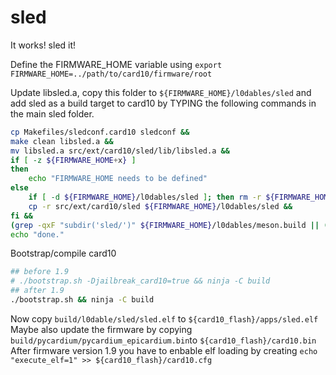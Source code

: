 sled
======

It works! sled it!

Define the FIRMWARE_HOME variable using `export FIRMWARE_HOME=../path/to/card10/firmware/root`

Update libsled.a, copy this folder to `${FIRMWARE_HOME}/l0dables/sled` and add sled as a build target to card10 by TYPING the following commands in the main sled folder.
```sh
cp Makefiles/sledconf.card10 sledconf &&
make clean libsled.a &&
mv libsled.a src/ext/card10/sled/lib/libsled.a &&
if [ -z ${FIRMWARE_HOME+x} ]
then
	echo "FIRMWARE_HOME needs to be defined"
else
	if [ -d ${FIRMWARE_HOME}/l0dables/sled ]; then rm -r ${FIRMWARE_HOME}/l0dables/sled; fi &&
	cp -r src/ext/card10/sled ${FIRMWARE_HOME}/l0dables/sled &&
fi &&
(grep -qxF "subdir('sled/')" ${FIRMWARE_HOME}/l0dables/meson.build || (echo "subdir('sled/')" >> ${FIRMWARE_HOME}/l0dables/meson.build)) &&
echo "done."
```

Bootstrap/compile card10
```sh
## before 1.9
# ./bootstrap.sh -Djailbreak_card10=true && ninja -C build
## after 1.9
./bootstrap.sh && ninja -C build
```

Now copy `build/l0dable/sled/sled.elf` to `${card10_flash}/apps/sled.elf`
Maybe also update the firmware by copying `build/pycardium/pycardium_epicardium.bin`to `${card10_flash}/card10.bin`
After firmware version 1.9 you have to enbable elf loading by creating `echo "execute_elf=1" >> ${card10_flash}/card10.cfg`

